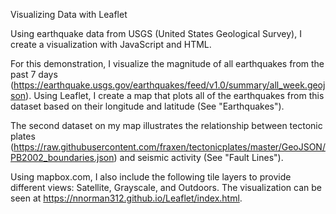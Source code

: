Visualizing Data with Leaflet

Using earthquake data from USGS (United States Geological Survey), I create a visualization with JavaScript and HTML. 

For this demonstration, I visualize the magnitude of all earthquakes from the past 7 days (https://earthquake.usgs.gov/earthquakes/feed/v1.0/summary/all_week.geojson). Using Leaflet, I create a map that plots all of the earthquakes from this dataset based on their longitude and latitude (See "Earthquakes"). 

The second dataset on my map illustrates the relationship between tectonic plates (https://raw.githubusercontent.com/fraxen/tectonicplates/master/GeoJSON/PB2002_boundaries.json) and seismic activity (See "Fault Lines").

Using mapbox.com, I also include the following tile layers to provide different views: Satellite, Grayscale, and Outdoors. The visualization can be seen at https://nnorman312.github.io/Leaflet/index.html.
